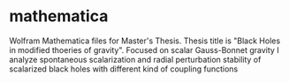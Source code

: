 # mathematica
Wolfram Mathematica files for Master's Thesis.
Thesis title is "Black Holes in modified thoeries of gravity".
Focused on scalar Gauss-Bonnet gravity I analyze spontaneous scalarization and radial perturbation stability of scalarized black holes with different kind of coupling functions
